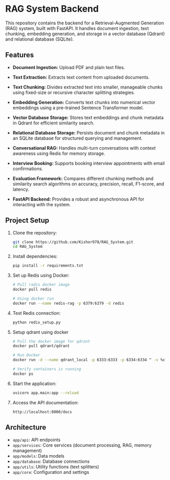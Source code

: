 # RAG System Backend

This repository contains the backend for a Retrieval-Augmented Generation (RAG) system, built with FastAPI. It handles document ingestion, text chunking, embedding generation, and storage in a vector database (Qdrant) and relational database (SQLite).

## Features

* **Document Ingestion:** Upload PDF and plain text files.

* **Text Extraction:** Extracts text content from uploaded documents.

* **Text Chunking:** Divides extracted text into smaller, manageable chunks using fixed-size or recursive character splitting strategies.

* **Embedding Generation:** Converts text chunks into numerical vector embeddings using a pre-trained Sentence Transformer model.

* **Vector Database Storage:** Stores text embeddings and chunk metadata in Qdrant for efficient similarity search.

* **Relational Database Storage:** Persists document and chunk metadata in an SQLite database for structured querying and management.

* **Conversational RAG:** Handles multi-turn conversations with context awareness using Redis for memory storage.

* **Interview Booking:** Supports booking interview appointments with email confirmations.

* **Evaluation Framework:** Compares different chunking methods and similarity search algorithms on accuracy, precision, recall, F1-score, and latency.

* **FastAPI Backend:** Provides a robust and asynchronous API for interacting with the system.


## Project Setup
1. Clone the repository:
   ```bash
   git clone https://github.com/Kishor978/RAG_System.git
   cd RAG_System
   ```

2. Install dependencies:
   ```bash
   pip install -r requirements.txt
   ```

3. Set up Redis using Docker:
   ```bash
   # Pull radis docker image
   docker pull redis

   # Using docker run
   docker run --name redis-rag -p 6379:6379 -d redis
   ```

4. Test Redis connection:
   ```bash
   python redis_setup.py
   ```
5. Setup qdrant using docker
   ```bash
   # Pull the docker image for qdrant
   docker pull qdrant/qdrant

   # Run Docker
   docker run -d --name qdrant_local -p 6333:6333 -p 6334:6334 ^ -v %cd%/qdrant_data:/qdrant/storage ^ qdrant/qdrant

   # Verify containers is running
   docker ps
   ```
5. Start the application:
   ```bash
   uvicorn app.main:app --reload
   ```

6. Access the API documentation:
   ```
   http://localhost:8000/docs
   ```


## Architecture

- `app/api`: API endpoints
- `app/services`: Core services (document processing, RAG, memory management)
- `app/models`: Data models
- `app/database`: Database connections
- `app/utils`: Utility functions (text splitters)
- `app/core`: Configuration and settings
